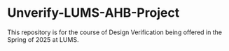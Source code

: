 # Unverify-LUMS-AHB-Project
This repository is for the course of Design Verification being offered in the Spring of 2025 at LUMS.
